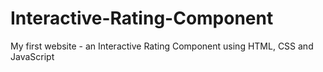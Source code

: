 # Interactive-Rating-Component
My first website - an Interactive Rating Component using HTML, CSS and JavaScript
